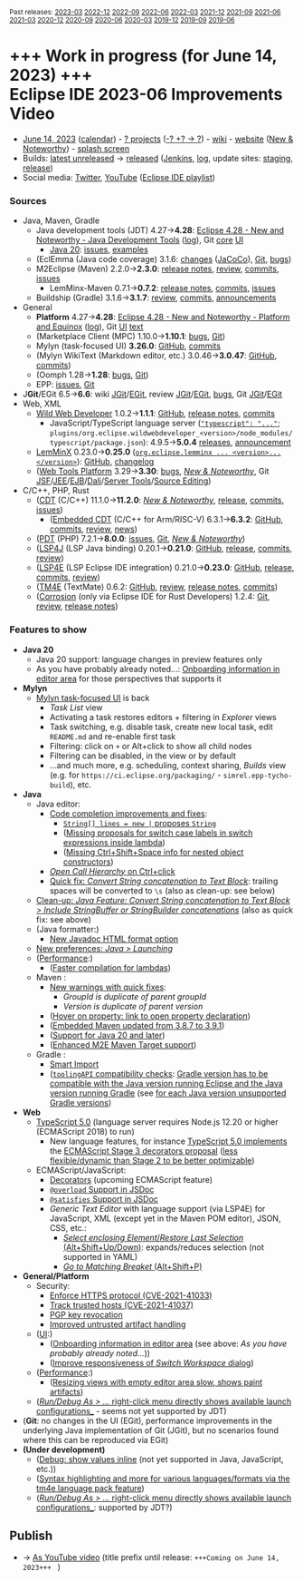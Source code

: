 <sup>Past releases:
[2023-03](https://github.com/howlger/Eclipse-IDE-improvements-videos/tree/2023-03)
[2022-12](https://github.com/howlger/Eclipse-IDE-improvements-videos/tree/2022-12)
[2022-09](https://github.com/howlger/Eclipse-IDE-improvements-videos/tree/2022-09)
[2022-06](https://github.com/howlger/Eclipse-IDE-improvements-videos/tree/2022-06)
[2022-03](https://github.com/howlger/Eclipse-IDE-improvements-videos/tree/2022-03)
[2021-12](https://github.com/howlger/Eclipse-IDE-improvements-videos/tree/2021-12)
[2021-09](https://github.com/howlger/Eclipse-IDE-improvements-videos/tree/2021-09)
[2021-06](https://github.com/howlger/Eclipse-IDE-improvements-videos/tree/2021-06)
[2021-03](https://github.com/howlger/Eclipse-IDE-improvements-videos/tree/2021-03)
[2020-12](https://github.com/howlger/Eclipse-IDE-improvements-videos/tree/2020-12)
[2020-09](https://github.com/howlger/Eclipse-IDE-improvements-videos/tree/2020-09)
[2020-06](https://github.com/howlger/Eclipse-IDE-improvements-videos/tree/2020-06)
[2020-03](https://github.com/howlger/Eclipse-IDE-improvements-videos/tree/2020-03)
[2019-12](https://github.com/howlger/Eclipse-IDE-improvements-videos/tree/2019-12)
[2019-09](https://github.com/howlger/Eclipse-IDE-improvements-videos/tree/2019-09)
[2019-06](https://github.com/howlger/Eclipse-IDE-improvements-videos/tree/2019-06)
</sup>

# +++ Work in progress (for June 14, 2023) +++<br>Eclipse IDE 2023-06 Improvements Video <!--[Eclipse IDE 2023-06 Improvements Video](https://youtu.be/JgMLyGBEQ1c)-->

* [June 14, 2023](https://calendar.google.com/calendar/event?eid=M25kMGtnbWlqc2ZoYTk2OXU3ZWw3cTgyNGUgZ2NoczdubTRudnBtODM3NDY5ZGRqOXRqbGtAZw&ctz=Europe/Berlin) ([calendar](https://calendar.google.com/calendar/embed?src=gchs7nm4nvpm837469ddj9tjlk@group.calendar.google.com&ctz=Europe/Berlin)) - [? projects](https://projects.eclipse.org/releases/2023-06) ([-? +? → ?](projects_diff.txt)) - [wiki](https://wiki.eclipse.org/Category:SimRel-2023-06) - [website](https://eclipse.org/eclipseide/2023-06) ([New & Noteworthy](https://eclipse.org/eclipseide/2023-06/noteworthy)) - [splash screen](https://gitlab.eclipse.org/eclipsefdn/helpdesk/-/issues/2336)
* Builds: [latest unreleased](https://download.eclipse.org/technology/epp/staging/) → [released](https://download.eclipse.org/technology/epp/downloads/release/2023-06/) ([Jenkins](https://ci.eclipse.org/packaging/job/simrel.epp-tycho-build), [log](https://git.eclipse.org/c/simrel/org.eclipse.simrel.build.git/log/), update sites: [staging](https://download.eclipse.org/staging/2023-06), [release](http://download.eclipse.org/releases/2023-06))
* Social media: [Twitter](http://twitter.com/EclipseJavaIDE), [YouTube](https://www.youtube.com/user/EclipseFdn) ([Eclipse IDE playlist](https://www.youtube.com/playlist?list=PLy7t4z5SYNaSNjL60ofpwVhfA7mOF3Pgk))


### Sources

* Java, Maven, Gradle
    * Java development tools (JDT) 4.27→**4.28**: [Eclipse 4.28 - New and Noteworthy - Java Development Tools](https://www.eclipse.org/eclipse/news/4.28/jdt.php) ([log](https://github.com/eclipse-platform/www.eclipse.org-eclipse-news/commits/master/4.28/jdt.html)), Git [core](https://github.com/eclipse-jdt/eclipse.jdt.core/commits/master) [UI](https://github.com/eclipse-jdt/eclipse.jdt.ui/commits/master)
        * [Java 20](https://jdk.java.net/20/): [issues](https://github.com/eclipse-jdt/eclipse.jdt.core/milestone/20?closed=1), [examples](https://wiki.eclipse.org/Java20/Examples)
    * (EclEmma (Java code coverage) 3.1.6: [changes](https://www.eclemma.org/changes.html) ([JaCoCo](https://www.jacoco.org/jacoco/trunk/doc/changes.html)), [Git](https://github.com/eclipse/eclemma/commits/master), [bugs](https://bugs.eclipse.org/bugs/buglist.cgi?product=Eclemma&query_format=advanced&order=changeddate%20DESC))
    * M2Eclipse (Maven) 2.2.0→**2.3.0**: [release notes](https://github.com/eclipse-m2e/m2e-core/blob/master/RELEASE_NOTES.md#230), [review](https://projects.eclipse.org/projects/technology.m2e/reviews/2.3.0-release-review), [commits](https://github.com/eclipse-m2e/m2e-core/compare/2.2.0...2.3.0), [issues](https://github.com/eclipse-m2e/m2e-core/issues?q=is%3Aissue+sort%3Aupdated-desc+is%3Aclosed)
        * LemMinx-Maven 0.7.1→**0.7.2**: [release notes](https://github.com/eclipse/lemminx-maven/releases/tag/0.7.2), [commits](https://github.com/eclipse/lemminx-maven/compare/0.7.1...0.7.2), [issues](https://github.com/eclipse/lemminx-maven/issues?q=is%3Aissue+sort%3Aupdated-desc+is%3Aclosed)
    * Buildship (Gradle) 3.1.6→**3.1.7**: [review](https://projects.eclipse.org/projects/tools.buildship/releases/3.1.7), [commits](https://github.com/eclipse/buildship/commits/master), [announcements](https://discuss.gradle.org/tag/buildship-release)
* General
    * **Platform** 4.27→**4.28**: [Eclipse 4.28 - New and Noteworthy - Platform and Equinox](https://www.eclipse.org/eclipse/news/4.28/platform.php) ([log](https://github.com/eclipse-platform/www.eclipse.org-eclipse-news/commits/master/4.28/platform.html)), Git [UI](https://github.com/eclipse-platform/eclipse.platform.ui/commits/master) [text](https://github.com/eclipse-platform/eclipse.platform.text/commits/master)
    * (Marketplace Client (MPC) 1.10.0→**1.10.1**: [bugs](https://bugs.eclipse.org/bugs/buglist.cgi?product=MPC&query_format=advanced&order=changeddate%20DESC), [Git](https://git.eclipse.org/c/mpc/org.eclipse.epp.mpc.git/log/))
    * Mylyn (task-focused UI) **3.26.0**: [GitHub](https://github.com/eclipse-mylyn/org.eclipse.mylyn), [commits](https://github.com/eclipse-mylyn/org.eclipse.mylyn/commits/main)
    * (Mylyn WikiText (Markdown editor, etc.) 3.0.46→**3.0.47**: [GitHub](https://github.com/eclipse-mylyn/org.eclipse.mylyn.docs), [commits](https://github.com/eclipse-mylyn/org.eclipse.mylyn.docs/compare/wikitext.core-3.0.46...wikitext.core-3.0.47))
    * (Oomph 1.28→**1.28**: [bugs](https://bugs.eclipse.org/bugs/buglist.cgi?product=Oomph&query_format=advanced&order=changeddate%20DESC), [Git](https://git.eclipse.org/c/oomph/org.eclipse.oomph.git/log/))
    * EPP: [issues](https://github.com/eclipse-packaging/packages/issues), [Git](https://github.com/eclipse-packaging/packages/commits/master)
* J**Git**/EGit 6.5→**6.6**: wiki [JGit](https://wiki.eclipse.org/JGit/New_and_Noteworthy/6.6)/[EGit](https://wiki.eclipse.org/EGit/New_and_Noteworthy/6.6), review [JGit](https://projects.eclipse.org/projects/technology.jgit/reviews/6.6.0-release-review)/[EGit](https://projects.eclipse.org/projects/technology.egit/reviews/6.6.0-release-review), [bugs](https://bugs.eclipse.org/bugs/buglist.cgi?product=EGit&product=JGit&query_format=advanced&order=changeddate%20DESC), Git [JGit](https://git.eclipse.org/c/jgit/jgit.git/log/)/[EGit](https://git.eclipse.org/c/egit/egit.git/log/)
* Web, XML
    * [Wild Web Developer](https://projects.eclipse.org/projects/tools.wildwebdeveloper) 1.0.2→**1.1.1**: [GitHub](https://github.com/eclipse/wildwebdeveloper), [release notes](https://github.com/eclipse/wildwebdeveloper/blob/master/RELEASE_NOTES.md#111), [commits](https://github.com/eclipse/wildwebdeveloper/compare/1.0.2...1.1.1)
        * JavaScript/TypeScript language server ([`"typescript": "..."`](https://github.com/eclipse/wildwebdeveloper/blob/master/org.eclipse.wildwebdeveloper/package.json#L5); `plugins/org.eclipse.wildwebdeveloper_<version>/node_modules/typescript/package.json`): 4.9.5→**5.0.4** [releases](https://github.com/microsoft/TypeScript/releases), [announcement](https://devblogs.microsoft.com/typescript/announcing-typescript-5-0)
    * [LemMinX](https://projects.eclipse.org/projects/technology.lemminx) 0.23.0→**0.25.0** ([`org.eclipse.lemminx ... <version>...</version>`](https://github.com/eclipse/wildwebdeveloper/blob/master/org.eclipse.wildwebdeveloper.xml/pom.xml#L40-L43)): [GitHub](https://github.com/eclipse/lemminx), [changelog](https://github.com/eclipse/lemminx/blob/main/CHANGELOG.md#0250-april-18-2023)
    * ([Web Tools Platform](https://projects.eclipse.org/projects/webtools) 3.29→**3.30**: [bugs](https://bugs.eclipse.org/bugs/report.cgi?x_axis_field=bug_status&y_axis_field=product&query_format=report-table&classification=WebTools&target_milestone=3.30&format=table&action=wrap), [_New & Noteworthy_](https://www.eclipse.org/webtools/releases/3.30/NewAndNoteworthy/), Git [JSF](https://git.eclipse.org/c/jsf/webtools.jsf.git/log/)/[JEE](https://git.eclipse.org/c/jeetools/webtools.javaee.git/log/)/[EJB](https://git.eclipse.org/c/jeetools/webtools.ejb.git/log/)/[Dali](https://git.eclipse.org/c/dali/webtools.dali.git/log/)/[Server Tools](https://git.eclipse.org/c/servertools/webtools.servertools.git/log/)/[Source Editing](https://git.eclipse.org/c/sourceediting/webtools.sourceediting.git/log/))
* C/C++, PHP, Rust
    * ([CDT](https://projects.eclipse.org/projects/tools.cdt) (C/C++) 11.1.0→**11.2.0**: [_New & Noteworthy_](https://github.com/eclipse-cdt/cdt/blob/main/NewAndNoteworthy/CDT-11.2.md), [release](https://github.com/eclipse-cdt/cdt/releases/tag/CDT_11_2_0), [commits](https://github.com/eclipse-cdt/cdt/compare/CDT_11_1_0...CDT_11_2_0), [issues](https://github.com/eclipse-cdt/cdt/issues?q=is%3Aissue+sort%3Aupdated-desc))
        * ([Embedded CDT](https://projects.eclipse.org/projects/iot.embed-cdt) (C/C++ for Arm/RISC-V) 6.3.1→**6.3.2**: [GitHub](https://github.com/eclipse-embed-cdt/eclipse-plugins), [commits](https://github.com/eclipse-embed-cdt/eclipse-plugins/compare/v6.3.1...v6.3.2), [review](https://projects.eclipse.org/projects/iot.embed-cdt/reviews/6.3.2-release-review), [news](https://eclipse-embed-cdt.github.io/news/))
    * ([PDT](https://projects.eclipse.org/projects/tools.pdt) (PHP) 7.2.1→**8.0.0**: [issues](https://github.com/eclipse/pdt/issues?q=is%3Aissue+sort%3Aupdated-asc), [Git](https://github.com/eclipse/pdt/commits/master), [_New & Noteworthy_](https://wiki.eclipse.org/PDT/NewIn80))
    * ([LSP4J](https://projects.eclipse.org/projects/technology.lsp4j) (LSP Java binding) 0.20.1→**0.21.0**: [GitHub](https://github.com/eclipse/lsp4j), [release](https://github.com/eclipse/lsp4j/releases/tag/v0.21.0), [commits](https://github.com/eclipse/lsp4j/compare/v0.20.1...v0.21.0), [review](https://projects.eclipse.org/projects/technology.lsp4j))
    * ([LSP4E](https://projects.eclipse.org/projects/technology.lsp4e) (LSP Eclipse IDE integration) 0.21.0→**0.23.0**: [GitHub](https://github.com/eclipse/lsp4e), [release](https://github.com/eclipse/lsp4e/releases/tag/0.23.0), [commits](https://github.com/eclipse/lsp4e/compare/0.21.0...0.23.0), [review](https://projects.eclipse.org/projects/technology.lsp4e/releases/0.23.0))
    * ([TM4E](https://projects.eclipse.org/projects/technology.tm4e) (TextMate) 0.6.2: [GitHub](https://github.com/eclipse/tm4e), [review](https://projects.eclipse.org/projects/technology.tm4e/reviews/0.6.2-release-review), [release notes](https://github.com/eclipse/tm4e/blob/master/RELEASE_NOTES.md#062), [commits](https://github.com/eclipse/tm4e/compare/0.6.0...0.6.2))
    * ([Corrosion](https://github.com/eclipse/corrosion) (only via Eclipse IDE for Rust Developers) 1.2.4: [Git](https://github.com/eclipse/corrosion/commits/master), [review](https://projects.eclipse.org/projects/tools.corrosion/reviews/1.2.4-release-review), [release notes](https://github.com/eclipse/corrosion/blob/master/RELEASE_NOTES.md))


### Features to show

* **Java 20 <!--[📽️](https://youtu.be/JgMLyGBEQ1c?t=000s)-->**
    * Java 20 support: language changes in preview features only
    * As you have probably already noted...: [Onboarding information in editor area](https://www.eclipse.org/eclipse/news/4.28/platform.php#editor-onboarding) for those perspectives that supports it
* **Mylyn <!--[📽️](https://youtu.be/JgMLyGBEQ1c?t=000s)-->**
    * [Mylyn task-focused UI](https://github.com/eclipse-packaging/packages/issues/19) is back
        * _Task List_ view
        * Activating a task restores editors + filtering in _Explorer_ views
        * Task switching, e.g. disable task, create new local task, edit `README.md` and re-enable first task
        * Filtering: click on `+` or Alt+click to show all child nodes
        * Filtering can be disabled, in the view or by default
        * ...and much more, e.g. scheduling, context sharing, _Builds_ view (e.g. for `https://ci.eclipse.org/packaging/` - `simrel.epp-tycho-build`), etc.
* **Java <!--[📽️](https://youtu.be/JgMLyGBEQ1c?t=000s)-->**
    * Java editor:
        * [Code completion improvements and fixes](https://github.com/search?utf8=%E2%9C%93&q=assist+OR+completion+OR+codecompletion+OR+intellisense+org%3Aeclipse-jdt+committer-date%3A2023-03-05..2023-06-10&s=committer-date&o=desc&type=Commits):
            * [`String[] lines = new |` proposes `String`](https://github.com/eclipse-jdt/eclipse.jdt.core/issues/1021)
            * ([Missing proposals for switch case labels in switch expressions inside lambda](https://github.com/eclipse-jdt/eclipse.jdt.core/issues/697))
            * ([Missing Ctrl+Shift+Space info for nested object constructors](https://github.com/eclipse-jdt/eclipse.jdt.core/issues/969))
        * [_Open Call Hierarchy_ on Ctrl+click](https://www.eclipse.org/eclipse/news/4.28/jdt.php#call-hierarchy-on-ctrl-click)
        * [Quick fix: _Convert String concatenation to Text Block_](https://github.com/eclipse-jdt/eclipse.jdt.core/issues/725): trailing spaces will be converted to `\s` (also as clean-up: see below)
    * [Clean-up: _Java Feature: Convert String concatenation to Text Block > Include StringBuffer or StringBuilder concatenations_](https://github.com/eclipse-jdt/eclipse.jdt.ui/pull/435) (also as quick fix: see above)
    * (Java formatter:)
        * [New Javadoc HTML format option](https://www.eclipse.org/eclipse/news/4.28/jdt.php#new-javadoc-html-formatting-option)
    * [New preferences: _Java > Launching_](https://www.eclipse.org/eclipse/news/4.28/jdt.php#new-launch-config-name-preferences)
    * ([Performance](https://github.com/search?utf8=%E2%9C%93&q=performance+OR+speed+OR+faster+org%3Aeclipse-jdt+committer-date%3A2023-03-05..2023-06-10&s=committer-date&o=desc&type=Commits):)
        * ([Faster compilation for lambdas](https://github.com/eclipse-jdt/eclipse.jdt.core/commit/ed4bdac88b5b96e7bbdebc86d54fff2bce23325e))
    * Maven <!--[📽️](https://youtu.be/JgMLyGBEQ1c?t=269s)-->:
        * [New warnings with quick fixes](https://github.com/eclipse/lemminx-maven/pull/362):
            * _GroupId is duplicate of parent groupId_
            * _Version is duplicate of parent version_
        * ([Hover on property: link to open property declaration](https://github.com/eclipse/lemminx-maven/issues/370))
        * ([Embedded Maven updated from 3.8.7 to 3.9.1](https://github.com/eclipse-m2e/m2e-core/blob/master/RELEASE_NOTES.md#embedded-and-use-maven-391))
        * ([Support for Java 20 and later](https://github.com/eclipse-m2e/m2e-core/blob/master/RELEASE_NOTES.md#support-for-java-20-and-later))
        * ([Enhanced M2E Maven Target support](https://github.com/eclipse-m2e/m2e-core/blob/master/RELEASE_NOTES.md#enhanced-m2e-maven-target-support))
    * Gradle <!--[📽️](https://youtu.be/JgMLyGBEQ1c?t=000s)-->:
        * [Smart Import](https://github.com/eclipse/buildship/issues/356)
        * ([`toolingAPI` compatibility checks](https://github.com/eclipse/buildship/pull/1161): [Gradle version has to be compatible with the Java version running Eclipse and the Java version running Gradle](https://github.com/eclipse/buildship/issues/1125#issuecomment-1004619371) (see [for each Java version unsupported Gradle versions](https://github.com/eclipse/buildship/blob/master/org.eclipse.buildship.core/src/main/resources/org/eclipse/buildship/core/internal/gradle/java-unsupported-gradle.properties))
* **Web <!--[📽️](https://youtu.be/JgMLyGBEQ1c?t=498s)-->**
    * [TypeScript 5.0](https://devblogs.microsoft.com/typescript/announcing-typescript-5-0) (language server requires Node.js 12.20 or higher (ECMAScript 2018) to run)
        * New language features, for instance [TypeScript 5.0 implements](https://github.com/microsoft/TypeScript/pull/50820) the [ECMAScript Stage 3 decorators proposal](https://github.com/tc39/proposal-decorators) ([less flexible/dynamic than Stage 2 to be better optimizable](https://github.com/tc39/proposal-decorators#comparison-with-the-previous-stage-2-decorators-proposal))
    * ECMAScript/JavaScript:
        * [Decorators](https://devblogs.microsoft.com/typescript/announcing-typescript-5-0/#decorators) (upcoming ECMAScript feature)
        * [`@overload` Support in JSDoc](https://devblogs.microsoft.com/typescript/announcing-typescript-5-0/#overload-support-in-jsdoc)
        * [`@satisfies` Support in JSDoc](https://devblogs.microsoft.com/typescript/announcing-typescript-5-0/#satisfies-support-in-jsdoc)
        * _Generic Text Editor_ with language support (via LSP4E) for JavaScript, XML (except yet in the Maven POM editor), JSON, CSS, etc.:
            * [_Select enclosing Element_/_Restore Last Selection_ (Alt+Shift+Up/Down)](https://github.com/eclipse/lsp4e/pull/562): expands/reduces selection (not supported in YAML)
            * [_Go to Matching Breaket_ (Alt+Shift+P)](https://github.com/eclipse/lsp4e/pull/562)
* **General/Platform<!--[📽️](https://youtu.be/JgMLyGBEQ1c?t=000s)-->**
    * Security:
        * [Enforce HTTPS protocol (CVE-2021-41033)](https://www.eclipse.org/eclipse/news/4.28/platform.php#force-https)
        * [Track trusted hosts (CVE-2021-41037)](https://www.eclipse.org/eclipse/news/4.28/platform.php#trusted-authorities)
        * [PGP key revocation](https://www.eclipse.org/eclipse/news/4.28/platform.php#pgp-revocation)
        * [Improved untrusted artifact handling](https://www.eclipse.org/eclipse/news/4.28/platform.php#untrusted-artifacts)
    * ([UI](https://github.com/search?utf8=%E2%9C%93&q=dark+OR+light+OR+theme+OR+layout+org%3Aeclipse-platform+org%3Aeclipse-jdt+committer-date%3A2023-03-05..2023-06-10&s=committer-date&type=Commits):)
        * ([Onboarding information in editor area](https://www.eclipse.org/eclipse/news/4.28/platform.php#editor-onboarding) (see above: _As you have probably already noted..._))
        * ([Improve responsiveness of _Switch Workspace_ dialog](https://github.com/eclipse-platform/eclipse.platform.ui/pull/299))
    * ([Performance](https://github.com/search?utf8=%E2%9C%93&q=performance+OR+speed+OR+fast+OR+faster+OR+slow+org%3Aeclipse-platform+committer-date%3A2023-03-05..2023-06-10&s=committer-date&o=desc&type=Commits):)
        * ([Resizing views with empty editor area slow, shows paint artifacts](https://github.com/eclipse-platform/eclipse.platform.ui/commit/2fd96fae6a3ff279611ba8ebf58ca97bddfa732f))
    * ([_Run/Debug As > ..._ right-click menu directly shows available launch configurations_](https://www.eclipse.org/eclipse/news/4.28/platform.php#launch-debug-shortcuts-expanded) - seems not yet supported by JDT)
* (**Git<!--[📽️](https://youtu.be/JgMLyGBEQ1c?t=000s)-->**: no changes in the UI (EGit), performance improvements in the underlying Java implementation of Git (JGit), but no scenarios found where this can be reproduced via EGit)
* **(Under development)**
    * ([Debug: show values inline](https://www.eclipse.org/eclipse/news/4.23/platform.php#inline-debug-values) (not yet supported in Java, JavaScript, etc.))
    * ([Syntax highlighting and more for various languages/formats via the tm4e language pack feature](https://github.com/eclipse/tm4e/pull/374))
    * ([_Run/Debug As > ..._ right-click menu directly shows available launch configurations_](https://www.eclipse.org/eclipse/news/4.28/platform.php#launch-debug-shortcuts-expanded): supported by JDT?)

## Publish
* → [As YouTube video](https://www.youtube.com/playlist?list=PLnh_8hTD4yvnhXSttuewEKgKkmlIj_ND-) (title prefix until release: `+++Coming on June 14, 2023+++ ` )
